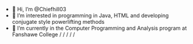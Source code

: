 - 👋 Hi, I’m @Chiefhill03
- 👀 I’m interested in programming in Java, HTML and developing conjugate style powerlifting methods
- 🌱 I’m currently in the Computer Programming and Analysis program at Fanshawe College
/
/
/
/
/
<!---
Chiefhill03/Chiefhill03 is a ✨ special ✨ repository because its `README.md` (this file) appears on your GitHub profile.
You can click the Preview link to take a look at your changes.
--->
